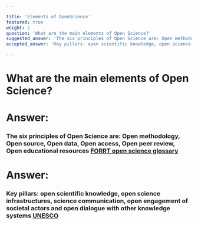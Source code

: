 ```yaml
---

title: 'Elements of OpenScience'
featured: true
weight: 2
question: 'What are the main elements of Open Science?'
suggested_answer: 'The six principles of Open Science are: Open methodology, Open source, Open data, Open access, Open peer review, Open educational resources _FORRT open science glossary, https://forrt.org/glossary/open-science/) _'
accepted_answer: 'Key pillars: open scientific knowledge, open science infrastructures, science communication, open engagement of societal actors and open dialogue with other knowledge systems `(UNESCO, &lt;a href="https://unesdoc.unesco.org/ark:/48223/pf0000379949.locale=en">2021&lt;/a>)' 

---
```

# What are the main elements of Open Science?
# Answer: 
### The six principles of Open Science are: Open methodology, Open source, Open data, Open access, Open peer review, Open educational resources [FORRT open science glossary](https://forrt.org/glossary/open-science/)

# Answer: 
### Key pillars: open scientific knowledge, open science infrastructures, science communication, open engagement of societal actors and open dialogue with other knowledge systems [UNESCO](https://unesdoc.unesco.org/ark:/48223/pf0000379949)
